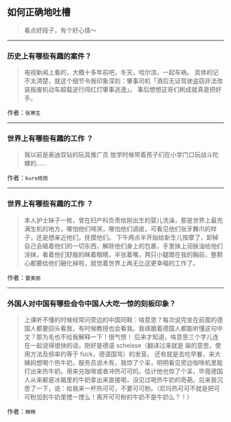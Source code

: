## 如何正确地吐槽

> 看点好段子，有个好心情～


 
---

### 历史上有哪些有趣的案件？

> 电视新闻上看的，大概十多年前吧，冬天，哈尔滨，一起车祸。
> 具体的记不太清楚，就这个细节令我印象深刻：肇事司机「酒后无证驾驶盗窃非法改装报废机动车超载逆行闯红灯肇事逃逸」。
> 事后想想这哥们刷成就真是把好手。


作者：`张寒生`

---

### 世界上有哪些有趣的工作 ？

> 我以前是奥迪双钻的玩具推广员 放学时候带着孩子们在小学门口玩战斗陀螺的……


作者：`kuro核炮`

---

### 世界上有哪些有趣的工作 ？

> 本人护士妹子一枚，曾在妇产科负责给刚出生的婴儿洗澡，那是世界上最充满生机的地方，哪怕他们啼哭，哪怕他们调皮，可看见他们张牙舞爪的样子，还是想亲近他们，抚摸他们。
> 下午两点半开始给新生儿按摩了，卸掉自己会硌着他们的一切东西，解除他们身上的包裹，手里抹上润肤油给他们涂抹，看着他们舒服的眯着眼睛，半张着嘴，两只小腿蹬在我的胸前，整颗心都要给他们融化掉啦，就觉着世界上再无比这更幸福的工作了。


作者：`雷美丽`

---

### 外国人对中国有哪些会令中国人大吃一惊的刻板印象？

> 上课听不懂的时候经常问旁边的中国同鞋：啥意思？每次说完坐在前面的德国人都要回头看我，有时候教授也会看我。我琢磨着德国人都能听懂这句中文？那为毛也不给我解释一下！很气愤！
> 后来才知道，啥意思三个字儿连在一起说得很快的话，刚好是德语 scheisse（翻译过来就是 屎的意思，使用方法及频率约等于 fuck，德语国骂）的发音。
> 还有就是去吃早餐，来大姨妈想喝个热牛奶，服务员说木有，我惊了个呆，明明看见旁边咖啡机里能打出来热牛奶，用来兑咖啡或者冲热可可的。估计他也惊了个呆，毕竟德国人从来都是冰箱里的牛奶拿出来直接喝，没见过喝热牛奶的奇葩。后来我沉思了一下，说：给我来一杯热可可，不要可可粉。（尼玛热可可不就是把可可粉加到牛奶里搅一搅么！离开可可粉的牛奶不是牛奶么？！）


作者：`棉棉`